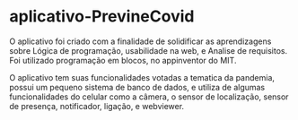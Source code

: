 # aplicativo-PrevineCovid
O aplicativo foi criado com a finalidade de solidificar as aprendizagens sobre Lógica de programação, usabilidade na web, e Analise de requisitos. Foi utilizado programação em blocos, no appinventor do MIT.

 O aplicativo tem suas funcionalidades votadas a tematica da pandemia, possui um pequeno sistema de banco de dados, e utiliza de algumas funcionalidades do celular como a câmera, o sensor de localização, sensor de presença, notificador, ligação, e webviewer. 
